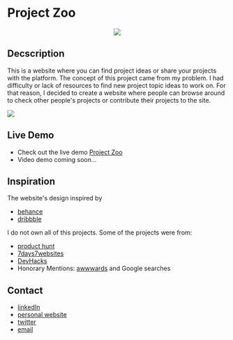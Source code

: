 # Project Zoo

<p align="center">
  <img src="https://github.com/osgoodgunawan/Final-Project-FrontEnd/blob/master/public/animation.gif"/>
</p>

## Decscription 
This is a website where you can find project ideas or share your projects with the platform. The concept of this project came from my problem. I had difficulty or lack of resources to find new project topic ideas to work on. For that reason, I decided to create a website where people can browse around to check other people's projects or contribute their projects to the site.

<p>
<img src="https://github.com/osgoodgunawan/Final-Project-FrontEnd/blob/master/public/wesbite2.png" float="left">
</p>

## Live Demo
- Check out the live demo [Project Zoo](https://theprojectzoo.netlify.app/)
- Video demo coming soon...

## Inspiration 
The website's design inspired by  
- [behance](https://www.behance.net/)
- [dribbble](https://dribbble.com/)

I do not own all of this projects. Some of the projects were from: 
- [product hunt](https://www.producthunt.com/)
- [7days7websites](https://7days7websites.glitch.me/#submissions) 
- [DevHacks](https://devhacks.deta.dev/projects)
- Honorary Mentions: [awwwards](https://www.awwwards.com/) and Google searches  

## Contact
- [linkedIn](https://www.linkedin.com/in/osgood-gunawan-973a5993/)
- [personal website](https://www.osgoodgunawan.me/)
- [twitter](https://twitter.com/osgoodgunawan)
- [email](https://mail.google.com/mail/u/0/?view=cm&fs=1&tf=1&source=mailto&to=osgoodgunawan@hotmail.com)


